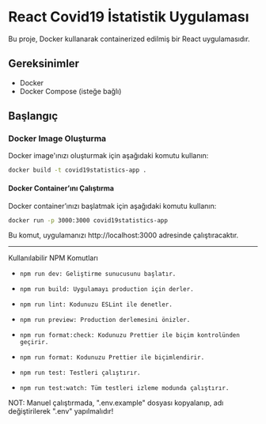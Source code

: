 # React Covid19 İstatistik Uygulaması

Bu proje, Docker kullanarak containerized edilmiş bir React uygulamasıdır.

## Gereksinimler

- Docker
- Docker Compose (isteğe bağlı)

## Başlangıç

### Docker Image Oluşturma

Docker image'ınızı oluşturmak için aşağıdaki komutu kullanın:

```sh
docker build -t covid19statistics-app .
```

#### Docker Container’ını Çalıştırma

Docker container’ınızı başlatmak için aşağıdaki komutu kullanın:

```sh
docker run -p 3000:3000 covid19statistics-app
```

Bu komut, uygulamanızı http://localhost:3000 adresinde çalıştıracaktır.

---

Kullanılabilir NPM Komutları

-     npm run dev: Geliştirme sunucusunu başlatır.
-     npm run build: Uygulamayı production için derler.
-     npm run lint: Kodunuzu ESLint ile denetler.
-     npm run preview: Production derlemesini önizler.
-     npm run format:check: Kodunuzu Prettier ile biçim kontrolünden geçirir.
-     npm run format: Kodunuzu Prettier ile biçimlendirir.
-     npm run test: Testleri çalıştırır.
-     npm run test:watch: Tüm testleri izleme modunda çalıştırır.

NOT: Manuel çalıştırmada, ".env.example" dosyası kopyalanıp, adı değiştirilerek ".env" yapılmalıdır!

